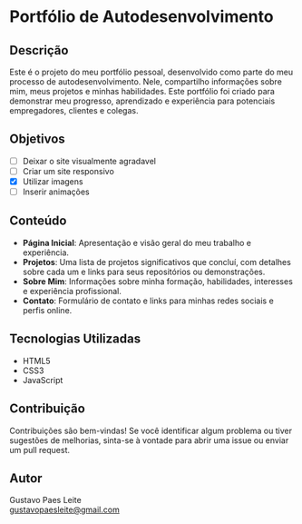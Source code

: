 # Portfólio de Autodesenvolvimento

## Descrição
Este é o projeto do meu portfólio pessoal, desenvolvido como parte do meu processo de autodesenvolvimento. Nele, compartilho informações sobre mim, meus projetos e minhas habilidades. Este portfólio foi criado para demonstrar meu progresso, aprendizado e experiência para potenciais empregadores, clientes e colegas.

## Objetivos
- [ ] Deixar o site visualmente agradavel <br>
- [ ] Criar um site responsivo <br>
- [X] Utilizar imagens <br>
- [ ] Inserir animações 

## Conteúdo
- **Página Inicial**: Apresentação e visão geral do meu trabalho e experiência.
- **Projetos**: Uma lista de projetos significativos que concluí, com detalhes sobre cada um e links para seus repositórios ou demonstrações.
- **Sobre Mim**: Informações sobre minha formação, habilidades, interesses e experiência profissional.
- **Contato**: Formulário de contato e links para minhas redes sociais e perfis online.

## Tecnologias Utilizadas
- HTML5
- CSS3
- JavaScript

## Contribuição
Contribuições são bem-vindas! Se você identificar algum problema ou tiver sugestões de melhorias, sinta-se à vontade para abrir uma issue ou enviar um pull request.

## Autor
Gustavo Paes Leite <br>
gustavopaesleite@gmail.com


